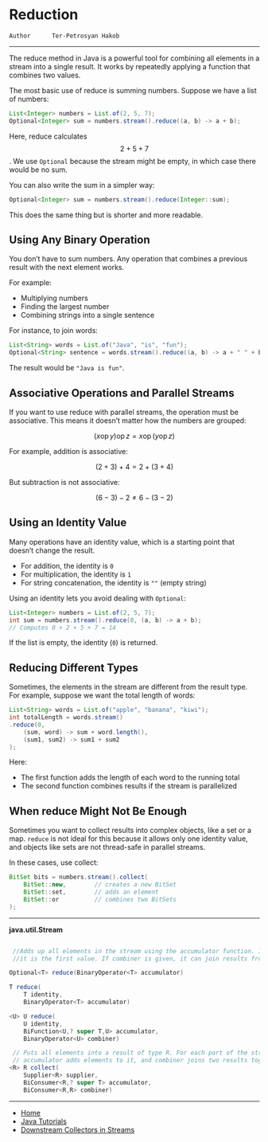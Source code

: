 # Reduction

```info
Author      Ter-Petrosyan Hakob
```

---

The reduce method in Java is a powerful tool for combining all elements in a stream into a single result. 
It works by repeatedly applying a function that combines two values.

The most basic use of reduce is summing numbers. Suppose we have a list of numbers:

```java
List<Integer> numbers = List.of(2, 5, 7);
Optional<Integer> sum = numbers.stream().reduce((a, b) -> a + b);
```

Here, reduce calculates $$2 + 5 + 7$$. We use `Optional` because the stream might be empty, in which case there would be no sum.

You can also write the sum in a simpler way:

```java
Optional<Integer> sum = numbers.stream().reduce(Integer::sum);
```

This does the same thing but is shorter and more readable.

## Using Any Binary Operation

You don’t have to sum numbers. Any operation that combines a previous result with the next element works. 

For example:
- Multiplying numbers
- Finding the largest number
- Combining strings into a single sentence

For instance, to join words:

```java
List<String> words = List.of("Java", "is", "fun");
Optional<String> sentence = words.stream().reduce((a, b) -> a + " " + b);
```

The result would be `"Java is fun"`.

## Associative Operations and Parallel Streams

If you want to use reduce with parallel streams, the operation must be associative. This means it doesn’t matter how the numbers are grouped:

$$
(x \mathop{\mathrm{op}} y) \mathop{\mathrm{op}} z = x \mathop{\mathrm{op}} (y \mathop{\mathrm{op}}z)
$$

For example, addition is associative:

$$
(2+3)+4=2+(3+4)
$$

But subtraction is not associative:

$$
(6−3)−2 \not= 6−(3−2)
$$

## Using an Identity Value

Many operations have an identity value, which is a starting point that doesn’t change the result.

- For addition, the identity is `0`
- For multiplication, the identity is `1`
- For string concatenation, the identity is `""` (empty string)

Using an identity lets you avoid dealing with `Optional`:

```java
List<Integer> numbers = List.of(2, 5, 7);
int sum = numbers.stream().reduce(0, (a, b) -> a + b);
// Computes 0 + 2 + 5 + 7 = 14
```

If the list is empty, the identity (`0`) is returned.

## Reducing Different Types

Sometimes, the elements in the stream are different from the result type. For example, suppose we want the total length of words:

```java
List<String> words = List.of("apple", "banana", "kiwi");
int totalLength = words.stream()
.reduce(0, 
    (sum, word) -> sum + word.length(), 
    (sum1, sum2) -> sum1 + sum2
);
```

Here:
- The first function adds the length of each word to the running total
- The second function combines results if the stream is parallelized

## When reduce Might Not Be Enough

Sometimes you want to collect results into complex objects, like a set or a map. `reduce` is not ideal for this because it allows only one identity value, and objects like sets are not thread-safe in parallel streams.

In these cases, use collect:

```java
BitSet bits = numbers.stream().collect(
    BitSet::new,        // creates a new BitSet
    BitSet::set,        // adds an element
    BitSet::or          // combines two BitSets
);
```

--- 

**java.util.Stream**

```java

 //Adds up all elements in the stream using the accumulator function. If identity is given, 
 //it is the first value. If combiner is given, it can join results from different parts of the stream

Optional<T> reduce(BinaryOperator<T> accumulator)

T reduce(
    T identity, 
    BinaryOperator<T> accumulator)

<U> U reduce(
    U identity, 
    BiFunction<U,? super T,U> accumulator, 
    BinaryOperator<U> combiner)

 // Puts all elements into a result of type R. For each part of the stream, supplier gives a starting result, 
 // accumulator adds elements to it, and combiner joins two results together.
<R> R collect(
    Supplier<R> supplier, 
    BiConsumer<R,? super T> accumulator, 
    BiConsumer<R,R> combiner)    

```

---

- [Home](./../../README.md)
- [Java Tutorials](./../tutorials.md)
- [Downstream Collectors in Streams](./9_Downstream_Collectors_in_Streams.md)